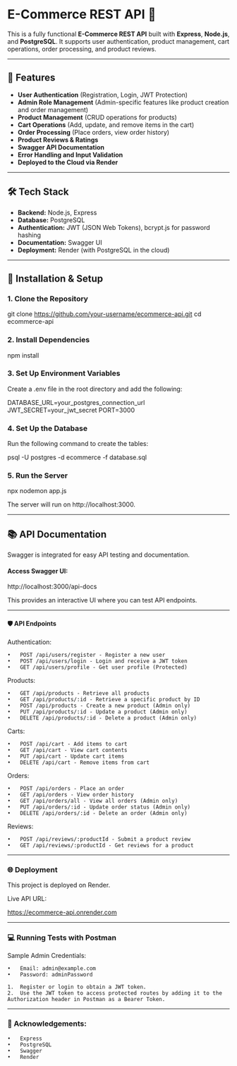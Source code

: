 # E-Commerce REST API 🛒

This is a fully functional **E-Commerce REST API** built with **Express**, **Node.js**, and **PostgreSQL**. It supports user authentication, product management, cart operations, order processing, and product reviews.

---

## 🚀 Features

- **User Authentication** (Registration, Login, JWT Protection)
- **Admin Role Management** (Admin-specific features like product creation and order management)
- **Product Management** (CRUD operations for products)
- **Cart Operations** (Add, update, and remove items in the cart)
- **Order Processing** (Place orders, view order history)
- **Product Reviews & Ratings**
- **Swagger API Documentation**
- **Error Handling and Input Validation**
- **Deployed to the Cloud via Render**

---

## 🛠️ Tech Stack

- **Backend:** Node.js, Express
- **Database:** PostgreSQL
- **Authentication:** JWT (JSON Web Tokens), bcrypt.js for password hashing
- **Documentation:** Swagger UI
- **Deployment:** Render (with PostgreSQL in the cloud)

---

## 🔧 Installation & Setup

### 1. Clone the Repository

git clone https://github.com/your-username/ecommerce-api.git
cd ecommerce-api

### 2. Install Dependencies 

npm install

### 3. Set Up Environment Variables

Create a .env file in the root directory and add the following:

DATABASE_URL=your_postgres_connection_url
JWT_SECRET=your_jwt_secret
PORT=3000

### 4. Set Up the Database

Run the following command to create the tables:

psql -U postgres -d ecommerce -f database.sql

### 5. Run the Server

npx nodemon app.js

The server will run on http://localhost:3000.

---


## 📚 API Documentation

Swagger is integrated for easy API testing and documentation.

#### Access Swagger UI: 

http://localhost:3000/api-docs

This provides an interactive UI where you can test API endpoints.

---


#### 🛡️ API Endpoints

Authentication:

	•	POST /api/users/register - Register a new user
	•	POST /api/users/login - Login and receive a JWT token
	•	GET /api/users/profile - Get user profile (Protected)

Products:

	•	GET /api/products - Retrieve all products
	•	GET /api/products/:id - Retrieve a specific product by ID
	•	POST /api/products - Create a new product (Admin only)
	•	PUT /api/products/:id - Update a product (Admin only)
	•	DELETE /api/products/:id - Delete a product (Admin only)

Carts:

	•	POST /api/cart - Add items to cart
	•	GET /api/cart - View cart contents
	•	PUT /api/cart - Update cart items
	•	DELETE /api/cart - Remove items from cart

Orders:

	•	POST /api/orders - Place an order
	•	GET /api/orders - View order history
	•	GET /api/orders/all - View all orders (Admin only)
	•	PUT /api/orders/:id - Update order status (Admin only)
	•	DELETE /api/orders/:id - Delete an order (Admin only)

Reviews:

	•	POST /api/reviews/:productId - Submit a product review
	•	GET /api/reviews/:productId - Get reviews for a product

---

### 🌐 Deployment

This project is deployed on Render.

Live API URL:

https://ecommerce-api.onrender.com

---

### 💻 Running Tests with Postman

Sample Admin Credentials:

	•	Email: admin@example.com
	•	Password: adminPassword

	1.	Register or login to obtain a JWT token.
	2.	Use the JWT token to access protected routes by adding it to the Authorization header in Postman as a Bearer Token.

---

### 🙌 Acknowledgements:

	•	Express
	•	PostgreSQL
	•	Swagger
	•	Render